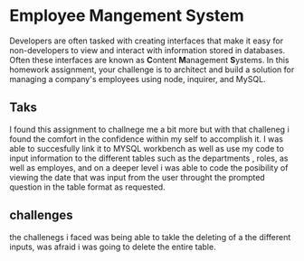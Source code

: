 # Employee Mangement System

Developers are often tasked with creating interfaces that make it easy for non-developers to view and interact with information stored in databases. Often these interfaces are known as **C**ontent **M**anagement **S**ystems. In this homework assignment, your challenge is to architect and build a solution for managing a company's employees using node, inquirer, and MySQL.

## Taks

I found this assignment to challnege me a bit more but with that challeneg i found the comfort in the confidence within my self to accomplish it. I was able to succesfully link it to MYSQL workbench as well as use my code to input information to the different tables such as the departments , roles, as well as employes, and on a deeper level i was able to code the posibility of viewing the date that was input from the user throught the prompted question in the table format as requested.

## challenges
the challenegs i faced was being able to takle the deleting of a the different inputs, was afraid i was going to delete the entire table.
